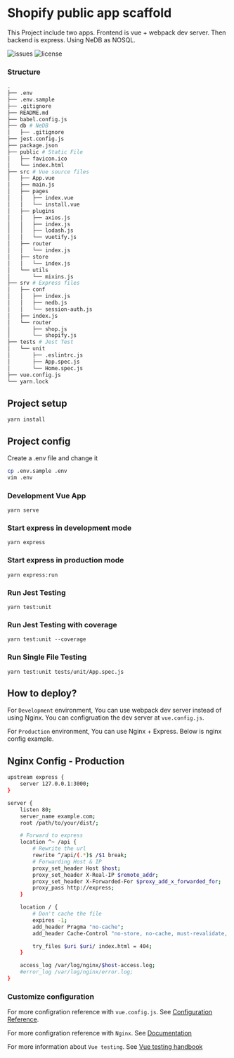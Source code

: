 # Shopify public app scaffold

This Project include two apps. Frontend is vue + webpack dev server. Then backend is express. Using NeDB as NOSQL.

![issues](https://img.shields.io/github/issues/leocxy/vue-cli-express.svg)
![license](https://img.shields.io/github/license/leocxy/vue-cli-express.svg)

### Structure

```sh
.
├── .env
├── .env.sample
├── .gitignore
├── README.md
├── babel.config.js
├── db # NeDB
│   ├── .gitignore
├── jest.config.js
├── package.json
├── public # Static File
│   ├── favicon.ico
│   └── index.html
├── src # Vue source files
│   ├── App.vue
│   ├── main.js
│   ├── pages
│   │   ├── index.vue
│   │   └── install.vue
│   ├── plugins
│   │   ├── axios.js
│   │   ├── index.js
│   │   ├── lodash.js
│   │   └── vuetify.js
│   ├── router
│   │   └── index.js
│   ├── store
│   │   └── index.js
│   └── utils
│       └── mixins.js
├── srv # Express files
│   ├── conf
│   │   ├── index.js
│   │   ├── nedb.js
│   │   └── session-auth.js
│   ├── index.js
│   └── router
│       ├── shop.js
│       └── shopify.js
├── tests # Jest Test
│   └── unit
│       ├── .eslintrc.js
│       ├── App.spec.js
│       └── Home.spec.js
├── vue.config.js
└── yarn.lock
```

## Project setup
```
yarn install
```

## Project config

Create a .env file and change it
```sh
cp .env.sample .env
vim .env
```

### Development Vue App
```
yarn serve
```

### Start express in development mode
```
yarn express
```

### Start express in production mode
```
yarn express:run
```

### Run Jest Testing
```
yarn test:unit
```

### Run Jest Testing with coverage
```
yarn test:unit --coverage
```

### Run Single File Testing
```
yarn test:unit tests/unit/App.spec.js
```

## How to deploy?

For `Development` environment, You can use webpack dev server instead of using Nginx. You can configruation the dev server at `vue.config.js`.

For `Production` environment, You can use Nginx + Express. Below is nginx config example.

## Nginx Config - Production

```sh
upstream express {
	server 127.0.0.1:3000;
}

server {
	listen 80;
	server_name example.com;
	root /path/to/your/dist/;

	# Forward to express
	location ^~ /api {
		# Rewrite the url
		rewrite ^/api/(.*)$ /$1 break;
		# Forwarding Host & IP
		proxy_set_header Host $host;
	    proxy_set_header X-Real-IP $remote_addr;
		proxy_set_header X-Forwarded-For $proxy_add_x_forwarded_for;
	    proxy_pass http://express;
	}

	location / {
		# Don't cache the file
		expires -1;
		add_header Pragma "no-cache";
        add_header Cache-Control "no-store, no-cache, must-revalidate, post-check=0, pre-check=0";

        try_files $uri $uri/ index.html = 404;
	}

	access_log /var/log/nginx/$host-access.log;
	#error_log /var/log/nginx/error.log;
}
```

### Customize configuration

For more configration reference with `vue.config.js`. See [Configuration Reference](https://cli.vuejs.org/config/).

For more configration reference with `Nginx`. See [Documentation](https://docs.nginx.com/)

For more information about `Vue testing`. See [Vue testing handbook](https://lmiller1990.github.io/vue-testing-handbook/simulating-user-input.html#a-real-world-example)